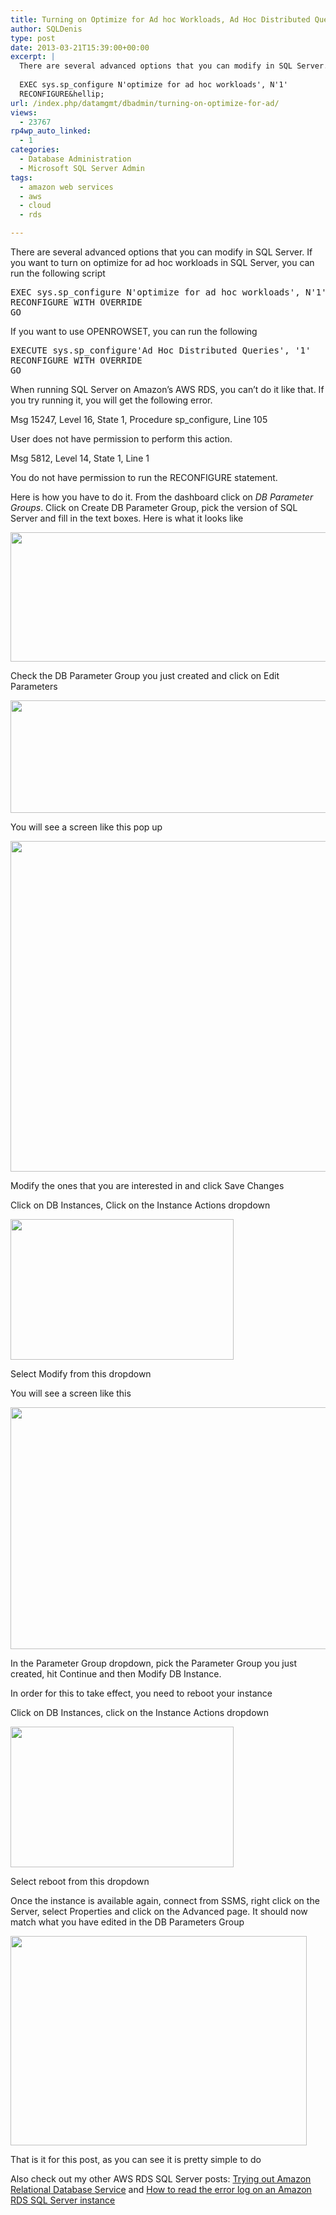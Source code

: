 ```yaml
---
title: Turning on Optimize for Ad hoc Workloads, Ad Hoc Distributed Queries and more on a AWS RDS SQL Server Instance
author: SQLDenis
type: post
date: 2013-03-21T15:39:00+00:00
excerpt: |
  There are several advanced options that you can modify in SQL Server.If you want to turn on optimize for ad hoc workloads in SQL Server, one way is to run the following scripts
  
  EXEC sys.sp_configure N'optimize for ad hoc workloads', N'1'
  RECONFIGURE&hellip;
url: /index.php/datamgmt/dbadmin/turning-on-optimize-for-ad/
views:
  - 23767
rp4wp_auto_linked:
  - 1
categories:
  - Database Administration
  - Microsoft SQL Server Admin
tags:
  - amazon web services
  - aws
  - cloud
  - rds

---
```

There are several advanced options that you can modify in SQL Server. If you want to turn on optimize for ad hoc workloads in SQL Server, you can run the following script

<pre>EXEC sys.sp_configure N'optimize for ad hoc workloads', N'1'
RECONFIGURE WITH OVERRIDE
GO</pre>

If you want to use OPENROWSET, you can run the following

<pre>EXECUTE sys.sp_configure'Ad Hoc Distributed Queries', '1'
RECONFIGURE WITH OVERRIDE
GO</pre>

When running SQL Server on Amazon&#8217;s AWS RDS, you can&#8217;t do it like that. If you try running it, you will get the following error.

Msg 15247, Level 16, State 1, Procedure sp_configure, Line 105
  
User does not have permission to perform this action.
  
Msg 5812, Level 14, State 1, Line 1
  
You do not have permission to run the RECONFIGURE statement.

Here is how you have to do it. From the dashboard click on _DB Parameter Groups_. Click on Create DB Parameter Group, pick the version of SQL Server and fill in the text boxes. Here is what it looks like

<div class="image_block">
  <a href="/wp-content/uploads/blogs/DataMgmt/Denis/AWS/DBParameterGroup1.PNG?mtime=1363879041"><img alt="" src="/wp-content/uploads/blogs/DataMgmt/Denis/AWS/DBParameterGroup1.PNG?mtime=1363879041" width="824" height="207" /></a>
</div>

Check the DB Parameter Group you just created and click on Edit Parameters

<div class="image_block">
  <a href="/wp-content/uploads/blogs/DataMgmt/Denis/AWS/DBParameterGroup2.PNG?mtime=1363879237"><img alt="" src="/wp-content/uploads/blogs/DataMgmt/Denis/AWS/DBParameterGroup2.PNG?mtime=1363879237" width="740" height="180" /></a>
</div>

You will see a screen like this pop up

<div class="image_block">
  <a href="/wp-content/uploads/blogs/DataMgmt/Denis/AWS/DBParameterGroup3.PNG?mtime=1363879348"><img alt="" src="/wp-content/uploads/blogs/DataMgmt/Denis/AWS/DBParameterGroup3.PNG?mtime=1363879348" width="617" height="529" /></a>
</div>

Modify the ones that you are interested in and click Save Changes

Click on DB Instances, Click on the Instance Actions dropdown 

<div class="image_block">
  <a href="/wp-content/uploads/blogs/DataMgmt/Denis/AWS/DBParameterGroup4.PNG?mtime=1363879526"><img alt="" src="/wp-content/uploads/blogs/DataMgmt/Denis/AWS/DBParameterGroup4.PNG?mtime=1363879526" width="357" height="225" /></a>
</div>

Select Modify from this dropdown

You will see a screen like this

<div class="image_block">
  <a href="/wp-content/uploads/blogs/DataMgmt/Denis/AWS/DBParameterGroup5.PNG?mtime=1363879698"><img alt="" src="/wp-content/uploads/blogs/DataMgmt/Denis/AWS/DBParameterGroup5.PNG?mtime=1363879698" width="654" height="387" /></a>
</div>

In the Parameter Group dropdown, pick the Parameter Group you just created, hit Continue and then Modify DB Instance.
  
In order for this to take effect, you need to reboot your instance
  
Click on DB Instances, click on the Instance Actions dropdown 

<div class="image_block">
  <a href="/wp-content/uploads/blogs/DataMgmt/Denis/AWS/DBParameterGroup4.PNG?mtime=1363879526"><img alt="" src="/wp-content/uploads/blogs/DataMgmt/Denis/AWS/DBParameterGroup4.PNG?mtime=1363879526" width="357" height="225" /></a>
</div>

Select reboot from this dropdown

Once the instance is available again, connect from SSMS, right click on the Server, select Properties and click on the Advanced page. It should now match what you have edited in the DB Parameters Group

<div class="image_block">
  <a href="/wp-content/uploads/blogs/DataMgmt/Denis/AWS/DBParameterGroup6.PNG?mtime=1363880116"><img alt="" src="/wp-content/uploads/blogs/DataMgmt/Denis/AWS/DBParameterGroup6.PNG?mtime=1363880116" width="474" height="335" /></a>
</div>

That is it for this post, as you can see it is pretty simple to do
  
Also check out my other AWS RDS SQL Server posts: [Trying out Amazon Relational Database Service][1] and [How to read the error log on an Amazon RDS SQL Server instance][2]

 [1]: /index.php/DataMgmt/DBProgramming/trying-out-amazon-relational-database
 [2]: /index.php/DataMgmt/DBAdmin/MSSQLServerAdmin/how-to-read-the-error